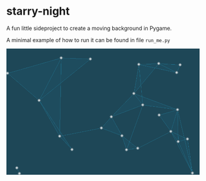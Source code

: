 # starry-night

A fun little sideproject to create a moving background in Pygame. 

A minimal example of how to run it can be found in file `run_me.py`

![](ressources/starry_night_example_25nodes.gif)

